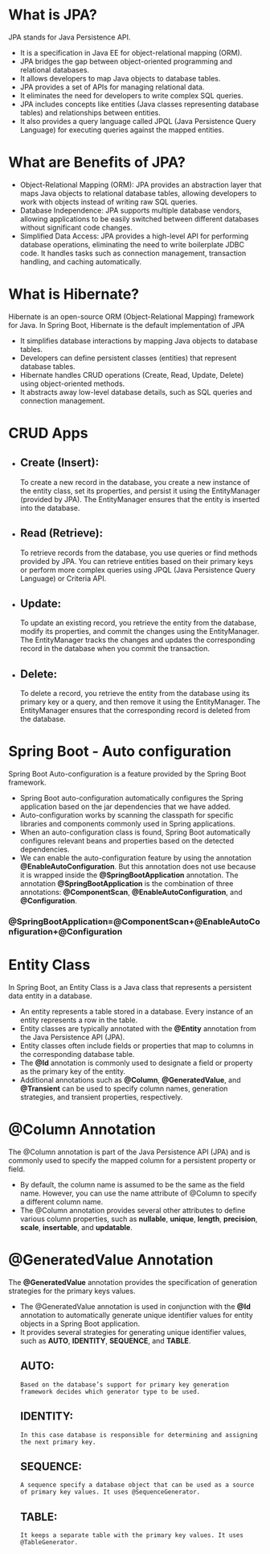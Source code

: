 # What is JPA?
JPA stands for Java Persistence API.
- It is a specification in Java EE for object-relational mapping (ORM).
- JPA bridges the gap between object-oriented programming and relational databases.
- It allows developers to map Java objects to database tables.
- JPA provides a set of APIs for managing relational data.
- It eliminates the need for developers to write complex SQL queries.
- JPA includes concepts like entities (Java classes representing database tables) and relationships between entities.
- It also provides a query language called JPQL (Java Persistence Query Language) for executing queries against the mapped entities.

# What are Benefits of JPA?
- Object-Relational Mapping (ORM): JPA provides an abstraction layer that maps Java objects to relational database tables, allowing developers to work with objects instead of writing raw SQL queries.
- Database Independence: JPA supports multiple database vendors, allowing applications to be easily switched between different databases without significant code changes.
- Simplified Data Access: JPA provides a high-level API for performing database operations, eliminating the need to write boilerplate JDBC code. It handles tasks such as connection management, transaction handling, and caching automatically.

# What is Hibernate?
Hibernate is an open-source ORM (Object-Relational Mapping) framework for Java. In Spring Boot, Hibernate is the default implementation of JPA
- It simplifies database interactions by mapping Java objects to database tables.
- Developers can define persistent classes (entities) that represent database tables.
- Hibernate handles CRUD operations (Create, Read, Update, Delete) using object-oriented methods.
- It abstracts away low-level database details, such as SQL queries and connection management.

# CRUD Apps
- ## Create (Insert): 
    To create a new record in the database, you create a new instance of the entity class, set its properties, and persist it using the     EntityManager (provided by JPA). The EntityManager ensures that the entity is inserted into the database.
- ## Read (Retrieve):
    To retrieve records from the database, you use queries or find methods provided by JPA. You can retrieve entities based on their        primary keys or perform more complex queries using JPQL (Java Persistence Query Language) or Criteria API.
- ## Update: 
    To update an existing record, you retrieve the entity from the database, modify its properties, and commit the changes using the        EntityManager. The EntityManager tracks the changes and updates the corresponding record in the database when you commit the 
    transaction.
- ## Delete: 
    To delete a record, you retrieve the entity from the database using its primary key or a query, and then remove it using the            EntityManager. The EntityManager ensures that the corresponding record is deleted from the database.

# Spring Boot - Auto configuration
Spring Boot Auto-configuration is a feature provided by the Spring Boot framework.
- Spring Boot auto-configuration automatically configures the Spring application based on the jar dependencies that we have added.
- Auto-configuration works by scanning the classpath for specific libraries and components commonly used in Spring applications.
- When an auto-configuration class is found, Spring Boot automatically configures relevant beans and properties based on the detected dependencies.
- We can enable the auto-configuration feature by using the annotation **@EnableAutoConfiguration**. But this annotation does not use because it is wrapped inside the **@SpringBootApplication** annotation. The annotation **@SpringBootApplication** is the combination of three annotations: **@ComponentScan**, **@EnableAutoConfiguration**, and **@Configuration**.
### @SpringBootApplication=@ComponentScan+@EnableAutoConfiguration+@Configuration

# Entity Class
In Spring Boot, an Entity Class is a Java class that represents a persistent data entity in a database.
- An entity represents a table stored in a database. Every instance of an entity represents a row in the table.
- Entity classes are typically annotated with the **@Entity** annotation from the Java Persistence API (JPA).
- Entity classes often include fields or properties that map to columns in the corresponding database table.
- The **@Id** annotation is commonly used to designate a field or property as the primary key of the entity.
- Additional annotations such as **@Column**, **@GeneratedValue**, and **@Transient** can be used to specify column names, generation strategies, and transient properties, respectively.

# @Column Annotation 
The @Column annotation is part of the Java Persistence API (JPA) and is commonly used to specify the mapped column for a persistent property or field. 
- By default, the column name is assumed to be the same as the field name. However, you can use the name attribute of @Column to specify a different column name.
- The @Column annotation provides several other attributes to define various column properties, such as **nullable**, **unique**, **length**, **precision**, **scale**, **insertable**, and **updatable**.

# @GeneratedValue Annotation
The **@GeneratedValue** annotation provides the specification of generation strategies for the primary keys values.
- The @GeneratedValue annotation is used in conjunction with the **@Id** annotation to automatically generate unique identifier values for entity objects in a Spring Boot application.
- It provides several strategies for generating unique identifier values, such as **AUTO**, **IDENTITY**, **SEQUENCE**, and **TABLE**.
    ## AUTO:
      Based on the database’s support for primary key generation framework decides which generator type to be used.
    ## IDENTITY:
      In this case database is responsible for determining and assigning the next primary key.
    ## SEQUENCE:
      A sequence specify a database object that can be used as a source of primary key values. It uses @SequenceGenerator.
    ## TABLE:
      It keeps a separate table with the primary key values. It uses @TableGenerator.
